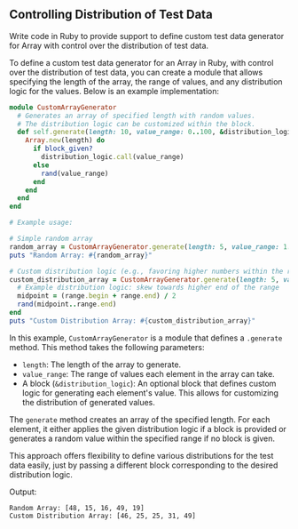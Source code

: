 ## Controlling Distribution of Test Data

Write code in Ruby to provide support to define custom test data generator for Array with control over the distribution of test data.

To define a custom test data generator for an Array in Ruby, with control over the distribution of test data, you can create a module that allows specifying the length of the array, the range of values, and any distribution logic for the values. Below is an example implementation:

```ruby
module CustomArrayGenerator
  # Generates an array of specified length with random values.
  # The distribution logic can be customized within the block.
  def self.generate(length: 10, value_range: 0..100, &distribution_logic)
    Array.new(length) do
      if block_given?
        distribution_logic.call(value_range)
      else
        rand(value_range)
      end
    end
  end
end

# Example usage:

# Simple random array
random_array = CustomArrayGenerator.generate(length: 5, value_range: 1..50)
puts "Random Array: #{random_array}"

# Custom distribution logic (e.g., favoring higher numbers within the range)
custom_distribution_array = CustomArrayGenerator.generate(length: 5, value_range: 1..50) do |range|
  # Example distribution logic: skew towards higher end of the range
  midpoint = (range.begin + range.end) / 2
  rand(midpoint..range.end)
end
puts "Custom Distribution Array: #{custom_distribution_array}"
```

In this example, `CustomArrayGenerator` is a module that defines a `.generate` method. This method takes the following parameters:
- `length`: The length of the array to generate.
- `value_range`: The range of values each element in the array can take.
- A block (`&distribution_logic`): An optional block that defines custom logic for generating each element's value. This allows for customizing the distribution of generated values.

The `generate` method creates an array of the specified length. For each element, it either applies the given distribution logic if a block is provided or generates a random value within the specified range if no block is given.

This approach offers flexibility to define various distributions for the test data easily, just by passing a different block corresponding to the desired distribution logic.

Output:

```
Random Array: [48, 15, 16, 49, 19]
Custom Distribution Array: [46, 25, 25, 31, 49]
```
